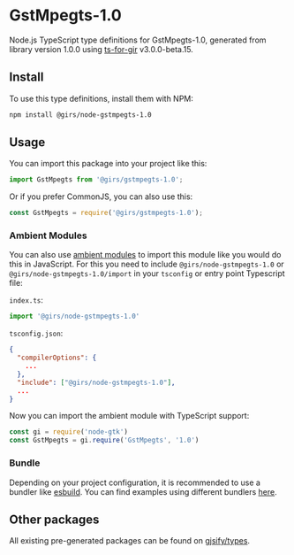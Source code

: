 
# GstMpegts-1.0

Node.js TypeScript type definitions for GstMpegts-1.0, generated from library version 1.0.0 using [ts-for-gir](https://github.com/gjsify/ts-for-gir) v3.0.0-beta.15.

## Install

To use this type definitions, install them with NPM:
```bash
npm install @girs/node-gstmpegts-1.0
```

## Usage

You can import this package into your project like this:
```ts
import GstMpegts from '@girs/gstmpegts-1.0';
```

Or if you prefer CommonJS, you can also use this:
```ts
const GstMpegts = require('@girs/gstmpegts-1.0');
```

### Ambient Modules

You can also use [ambient modules](https://github.com/gjsify/ts-for-gir/tree/main/packages/cli#ambient-modules) to import this module like you would do this in JavaScript.
For this you need to include `@girs/node-gstmpegts-1.0` or `@girs/node-gstmpegts-1.0/import` in your `tsconfig` or entry point Typescript file:

`index.ts`:
```ts
import '@girs/node-gstmpegts-1.0'
```

`tsconfig.json`:
```json
{
  "compilerOptions": {
    ...
  },
  "include": ["@girs/node-gstmpegts-1.0"],
  ...
}
```

Now you can import the ambient module with TypeScript support: 

```ts
const gi = require('node-gtk')
const GstMpegts = gi.require('GstMpegts', '1.0')
```



### Bundle

Depending on your project configuration, it is recommended to use a bundler like [esbuild](https://esbuild.github.io/). You can find examples using different bundlers [here](https://github.com/gjsify/ts-for-gir/tree/main/examples).

## Other packages

All existing pre-generated packages can be found on [gjsify/types](https://github.com/gjsify/types).

